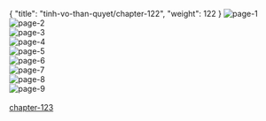 { "title": "tinh-vo-than-quyet/chapter-122", "weight": 122 }
<img src="tinh-vo-than-quyet_0122_01-4dc96be07e379699b6912d30148f51e1.webp" alt="page-1" origin="http://1.bp.blogspot.com/-hYy3BvwZ8ps/Wo-PXCb6iAI/AAAAAAAAIwA/pkD2JSodQcE2r43DtXvbK665J5ijGNRcQCLcBGAs/s1600/0001.jpg?imgmax=0"><br/>
<img src="tinh-vo-than-quyet_0122_02-319e265558793cc9f847e493d1546155.webp" alt="page-2" origin="http://1.bp.blogspot.com/--Jg6j6DfyVI/Wo-PXLJ_GsI/AAAAAAAAIwE/kqYGM7dKbWQ5fOIb4zXGvIM-RRzFzMppgCLcBGAs/s1600/0002.jpg?imgmax=0"><br/>
<img src="tinh-vo-than-quyet_0122_03-8dd09f9952c12f419769f40aa1aa6176.webp" alt="page-3" origin="http://1.bp.blogspot.com/-vvc50hDnCfQ/Wo-PXIW6MOI/AAAAAAAAIv8/g-mWKkcV0LoOiKCJF109Blg6F9mjKzcvgCLcBGAs/s1600/0003.jpg?imgmax=0"><br/>
<img src="tinh-vo-than-quyet_0122_04-54c12176c015d42f26928df2195fb6a8.webp" alt="page-4" origin="http://1.bp.blogspot.com/-Hq_QNln-ctI/Wo-PX4WuMII/AAAAAAAAIwI/ZN0_6U1OB6Eh_3xo_HEhBouue-EaZV8CQCLcBGAs/s1600/0004.jpg?imgmax=0"><br/>
<img src="tinh-vo-than-quyet_0122_05-18dc27901a7e3d5572d9ab500ae8cb6b.webp" alt="page-5" origin="http://1.bp.blogspot.com/-ahRvuzCCwGY/Wo-PYYM-AtI/AAAAAAAAIwM/Fx97H5n_nMEko5Na0UqaR4P9XodcYrWMwCLcBGAs/s1600/0005.jpg?imgmax=0"><br/>
<img src="tinh-vo-than-quyet_0122_06-cc123bf56cae6109da59f2619d549e11.webp" alt="page-6" origin="http://1.bp.blogspot.com/-mGKWfH2NPa4/Wo-PYmdE11I/AAAAAAAAIwQ/ejTYWREXC6A0KaStuweM3MUV2VhY_4LUQCLcBGAs/s1600/0006.jpg?imgmax=0"><br/>
<img src="tinh-vo-than-quyet_0122_07-62adef05197355bb656cf7d8a94e2525.webp" alt="page-7" origin="http://1.bp.blogspot.com/-6iWITWBfmrE/Wo-PY3JH69I/AAAAAAAAIwU/kxteJmqU9F0PT0sn-_XMS0GJ3Zr6xqUdwCLcBGAs/s1600/0007.jpg?imgmax=0"><br/>
<img src="tinh-vo-than-quyet_0122_08-e6b19c72e332cfdfefc5a299455aa98c.webp" alt="page-8" origin="http://1.bp.blogspot.com/-P2TAPJ7Uzd0/Wo-PZFyXQNI/AAAAAAAAIwY/4ny1bgP7T4QynLYM3evT-aIT9v-fy7sCQCLcBGAs/s1600/0008.jpg?imgmax=0"><br/>
<img src="tinh-vo-than-quyet_0122_09-850x1224-43096101eff28af5d3bd1c304aba188f.webp" alt="page-9" origin="http://1.bp.blogspot.com/-SY6DS3DZeJQ/Wo-PZZbojDI/AAAAAAAAIwc/AXpTvyzalWgiTT4j4A3IVuRBQdFubs-OgCLcBGAs/s1600/0009.jpg?imgmax=0"><br/>
<br/><a class="nextchap" href="/tinh-vo-than-quyet/chapter-123">chapter-123</a>
